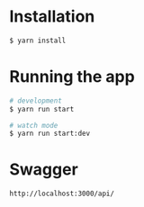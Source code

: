 # Installation

```bash
$ yarn install
```

# Running the app

```bash
# development
$ yarn run start

# watch mode
$ yarn run start:dev
```

# Swagger

```bash
http://localhost:3000/api/
```
